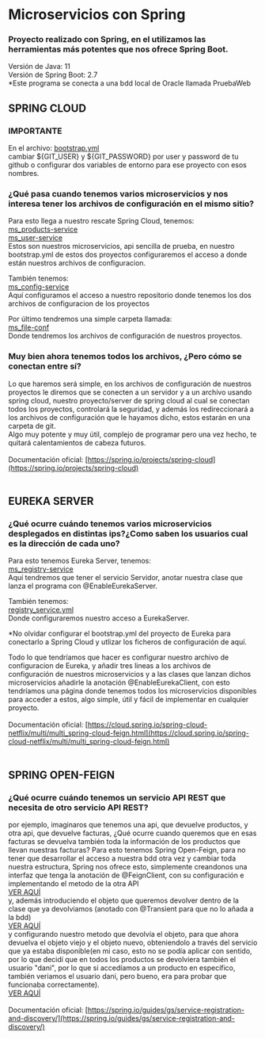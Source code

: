 # Microservicios con Spring
### Proyecto realizado con Spring, en el utilizamos las herramientas más potentes que nos ofrece Spring Boot.
Versión de Java: 11
<br> Versión de Spring Boot: 2.7
<br> *Este programa se conecta a una bdd local de Oracle llamada PruebaWeb

## SPRING CLOUD
### IMPORTANTE
En el archivo: [bootstrap.yml](https://github.com/daniiguti/MicroserviciosSpring/blob/master/ms_config-service/src/main/resources/bootstrap.yml)
<br> cambiar ${GIT_USER} y ${GIT_PASSWORD} por user y password de tu github o configurar dos variables de entorno para ese proyecto con esos nombres.
### ¿Qué pasa cuando tenemos varios microservicios y nos interesa tener los archivos de configuración en el mismo sitio?
Para esto llega a nuestro rescate Spring Cloud, tenemos:
<br> [ms_products-service](https://github.com/daniiguti/MicroserviciosSpring/tree/master/ms_products-service)
<br> [ms_user-service](https://github.com/daniiguti/MicroserviciosSpring/tree/master/ms_user-service)
<br> Estos son nuestros microservicios, api sencilla de prueba, en nuestro bootstrap.yml de estos dos proyectos configuraremos el acceso
a donde están nuestros archivos de configuracion.

También tenemos:
<br> [ms_config-service](https://github.com/daniiguti/MicroserviciosSpring/tree/master/ms_config-service)
<br> Aquí configuramos el acceso a nuestro repositorio donde tenemos los dos archivos de configuracion de los proyectos

Por último tendremos una simple carpeta llamada:
<br> [ms_file-conf](https://github.com/daniiguti/MicroserviciosSpring/tree/master/ms_file-conf)
<br> Donde tendremos los archivos de configuración de nuestros proyectos.

### Muy bien ahora tenemos todos los archivos, ¿Pero cómo se conectan entre sí?
Lo que haremos será simple, en los archivos de configuración de nuestros proyectos le diremos que se conecten a un servidor
y a un archivo usando spring cloud, nuestro proyecto/server de spring cloud al cual se conectan todos los proyectos, 
controlará la seguridad, y además los redireccionará a los archivos de configuración que le hayamos dicho, estos estarán
en una carpeta de git.
<br>
Algo muy potente y muy útil, complejo de programar pero una vez hecho, te quitará calentamientos de cabeza futuros. 
<br> <br> Documentación oficial: [https://spring.io/projects/spring-cloud](https://spring.io/projects/spring-cloud)
<br>
<br>
## EUREKA SERVER
### ¿Qué ocurre cuándo tenemos varios microservicios desplegados en distintas ips?¿Como saben los usuarios cual es la dirección de cada uno?
Para esto tenemos Eureka Server, tenemos:
<br> [ms_registry-service](https://github.com/daniiguti/MicroserviciosSpring/tree/master/ms_registry-service)
<br> Aquí tendremos que tener el servicio Servidor, anotar nuestra clase que lanza el programa con @EnableEurekaServer.

También tenemos:
<br> [registry_service.yml](https://github.com/daniiguti/MicroserviciosSpring/blob/master/ms_file-conf/registry_service.yml)
<br> Donde configuraremos nuestro acceso a EurekaServer.

*No olvidar configurar el bootstrap.yml del proyecto de Eureka para conectarlo a Spring Cloud y utlizar los ficheros de configuración
de aquí.

Todo lo que tendríamos que hacer es configurar nuestro archivo de configuracion de Eureka, y añadir tres lineas a los archivos de configuración de nuestros
microservicios y a las clases que lanzan dichos microservicios añadirle la anotación @EnableEurekaClient, con esto tendríamos una página donde tenemos
todos los microservicios disponibles para acceder a estos, algo simple, útil y fácil de implementar en cualquier proyecto.
<br><br>Documentación oficial: [https://cloud.spring.io/spring-cloud-netflix/multi/multi_spring-cloud-feign.html](https://cloud.spring.io/spring-cloud-netflix/multi/multi_spring-cloud-feign.html)
<br>
<br>
## SPRING OPEN-FEIGN
### ¿Qué ocurre cuándo tenemos un servicio API REST que necesita de otro servicio API REST?
por ejemplo, imaginaros que tenemos una api, que devuelve productos, y otra api, que devuelve facturas, ¿Qué ocurre cuando queremos que en esas facturas
se devuelva también toda la información de los productos que llevan nuestras facturas? Para esto tenemos Spring Open-Feign, para no tener que desarrollar
el acceso a nuestra bdd otra vez y cambiar toda nuestra estructura, Spring nos ofrece esto, simplemente creandonos una interfaz que tenga la anotación de
@FeignClient, con su configuración e implementando el metodo de la otra API
<br> [VER AQUÍ](https://github.com/daniiguti/MicroserviciosSpring/blob/master/ms_products-service/src/main/java/com/example/demo/Usuario/UserService.java)
<br> y, además introduciendo el objeto que queremos devolver dentro de la clase que ya devolviamos (anotado con @Transient para que no
lo añada a la bdd)
<br> [VER AQUÍ](https://github.com/daniiguti/MicroserviciosSpring/blob/master/ms_products-service/src/main/java/com/example/demo/Modelos/Producto.java)
<br> y configurando nuestro metodo que devolvía el objeto, para que ahora devuelva el objeto viejo y el objeto nuevo, obteniendolo a través del servicio
que ya estaba disponible(en mi caso, esto no se podía aplicar con sentido, por lo que decidí que en todos los productos se devolviera también el usuario "dani", por lo que si accedíamos a un producto en específico, también veriamos el usuario dani, pero bueno, era para probar que funcionaba correctamente).
<br> [VER AQUÍ](https://github.com/daniiguti/MicroserviciosSpring/blob/master/ms_products-service/src/main/java/com/example/demo/Modelos/Producto.java)
<br><br>Documentación oficial: [https://spring.io/guides/gs/service-registration-and-discovery/](https://spring.io/guides/gs/service-registration-and-discovery/)














